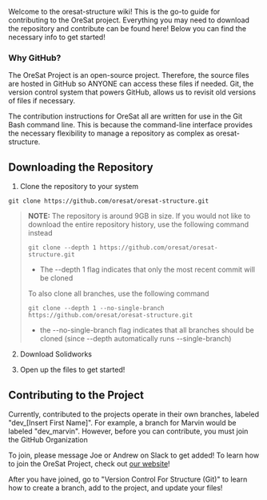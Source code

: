 
Welcome to the oresat-structure wiki! This is the go-to guide for contributing to the OreSat project. Everything you may need to download the repository and contribute can be found here! Below you can find the necessary info to get started!

### Why GitHub?

The OreSat Project is an open-source project. Therefore, the source files are hosted in GitHub so ANYONE can access these files if needed. Git, the version control system that powers GitHub, allows us to revisit old versions of files if necessary.

The contribution instructions for OreSat all are written for use in the Git Bash command line. This is because the command-line interface provides the necessary flexibility to manage a repository as complex as oresat-structure.

## Downloading the Repository

1. Clone the repository to your system<be>

`git clone https://github.com/oresat/oresat-structure.git`

> **NOTE:** The repository is around 9GB in size. If you would not like to download the entire repository history, use the following command instead<be>
> 
> `git clone --depth 1 https://github.com/oresat/oresat-structure.git`
> * The --depth 1 flag indicates that only the most recent commit will be cloned
> 
> To also clone all branches, use the following command<be>
> 
> `git clone --depth 1 --no-single-branch https://github.com/oresat/oresat-structure.git`
> * the --no-single-branch flag indicates that all branches should be cloned (since --depth automatically runs --single-branch)

2. Download Solidworks

3. Open up the files to get started!

## Contributing to the Project

Currently, contributed to the projects operate in their own branches, labeled "dev_[Insert First Name]". For example, a branch for Marvin would be labeled "dev_marvin". However, before you can contribute, you must join the GitHub Organization

To join, please message Joe or Andrew on Slack to get added! To learn how to join the OreSat Project, check out [our website](https://www.oresat.org)!

After you have joined, go to "Version Control For Structure (Git)" to learn how to create a branch, add to the project, and update your files!
